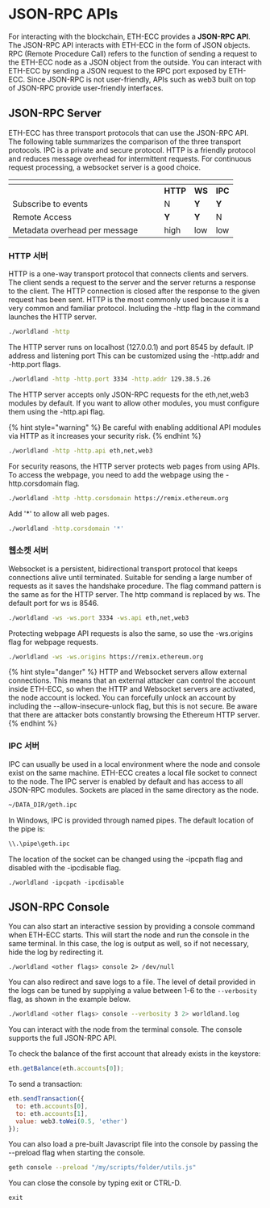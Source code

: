 # JSON-RPC APIs

For interacting with the blockchain, ETH-ECC provides a **JSON-RPC API**. The JSON-RPC API interacts with ETH-ECC in the form of JSON objects. RPC (Remote Procedure Call) refers to the function of sending a request to the ETH-ECC node as a JSON object from the outside. You can interact with ETH-ECC by sending a JSON request to the RPC port exposed by ETH-ECC. Since JSON-RPC is not user-friendly, APIs such as web3 built on top of JSON-RPC provide user-friendly interfaces.

## JSON-RPC Server

ETH-ECC has three transport protocols that can use the JSON-RPC API. The following table summarizes the comparison of the three transport protocols. IPC is a private and secure protocol. HTTP is a friendly protocol and reduces message overhead for intermittent requests. For continuous request processing, a websocket server is a good choice.

<table data-header-hidden><thead><tr><th width="285"></th><th></th><th></th><th></th></tr></thead><tbody><tr><td></td><td><strong>HTTP</strong></td><td><strong>WS</strong></td><td><strong>IPC</strong></td></tr><tr><td>Subscribe to events</td><td>N</td><td><strong>Y</strong></td><td><strong>Y</strong></td></tr><tr><td>Remote Access</td><td><strong>Y</strong></td><td><strong>Y</strong></td><td>N</td></tr><tr><td>Metadata overhead per message</td><td>high</td><td>low</td><td>low</td></tr></tbody></table>



### HTTP 서버 <a href="#http-server" id="http-server"></a>

HTTP is a one-way transport protocol that connects clients and servers. The client sends a request to the server and the server returns a response to the client. The HTTP connection is closed after the response to the given request has been sent. HTTP is the most commonly used because it is a very common and familiar protocol. Including the -http flag in the command launches the HTTP server.

```sh
./worldland -http
```



The HTTP server runs on localhost (127.0.0.1) and port 8545 by default. IP address and listening port This can be customized using the -http.addr and -http.port flags.

```sh
./worldland -http -http.port 3334 -http.addr 129.38.5.26
```



The HTTP server accepts only JSON-RPC requests for the eth,net,web3 modules by default. If you want to allow other modules, you must configure them using the -http.api flag.

{% hint style="warning" %}
Be careful with enabling additional API modules via HTTP as it increases your security risk.
{% endhint %}

```sh
./worldland -http -http.api eth,net,web3
```



For security reasons, the HTTP server protects web pages from using APIs. To access the webpage, you need to add the webpage using the -http.corsdomain flag.

```sh
./worldland -http -http.corsdomain https://remix.ethereum.org
```

Add '\*' to allow all web pages.

```sh
./worldland -http.corsdomain '*'
```

### &#x20;<a href="#websockets-server" id="websockets-server"></a>

### 웹소켓 서버 <a href="#websockets-server" id="websockets-server"></a>

Websocket is a persistent, bidirectional transport protocol that keeps connections alive until terminated. Suitable for sending a large number of requests as it saves the handshake procedure. The flag command pattern is the same as for the HTTP server. The http command is replaced by ws. The default port for ws is 8546.

```sh
./worldland -ws -ws.port 3334 -ws.api eth,net,web3
```

Protecting webpage API requests is also the same, so use the -ws.origins flag for webpage requests.

```sh
./worldland -ws -ws.origins https://remix.ethereum.org
```



{% hint style="danger" %}
HTTP and Websocket servers allow external connections. This means that an external attacker can control the account inside ETH-ECC, so when the HTTP and Websocket servers are activated, the node account is locked. You can forcefully unlock an account by including the --allow-insecure-unlock flag, but this is not secure. Be aware that there are attacker bots constantly browsing the Ethereum HTTP server.
{% endhint %}



### IPC 서버 <a href="#ipc-server" id="ipc-server"></a>

IPC can usually be used in a local environment where the node and console exist on the same machine. ETH-ECC creates a local file socket to connect to the node. The IPC server is enabled by default and has access to all JSON-RPC modules. Sockets are placed in the same directory as the node.

```sh
~/DATA_DIR/geth.ipc
```

In Windows, IPC is provided through named pipes. The default location of the pipe is:

```sh
\\.\pipe\geth.ipc
```

The location of the socket can be changed using the -ipcpath flag and disabled with the -ipcdisable flag.

```
./worldland -ipcpath -ipcdisable
```



## JSON-RPC Console



You can also start an interactive session by providing a console command when ETH-ECC starts. This will start the node and run the console in the same terminal. In this case, the log is output as well, so if not necessary, hide the log by redirecting it.

```
./worldland <other flags> console 2> /dev/null
```

You can also redirect and save logs to a file. The level of detail provided in the logs can be tuned by supplying a value between 1-6 to the `--verbosity` flag, as shown in the example below.

```sh
./worldland <other flags> console --verbosity 3 2> worldland.log
```



You can interact with the node from the terminal console. The console supports the full JSON-RPC API.&#x20;

To check the balance of the first account that already exists in the keystore:

```javascript
eth.getBalance(eth.accounts[0]);
```

To send a transaction:

```javascript
eth.sendTransaction({
  to: eth.accounts[0],
  to: eth.accounts[1],
  value: web3.toWei(0.5, 'ether')
});
```

You can also load a pre-built Javascript file into the console by passing the --preload flag when starting the console.

```sh
geth console --preload "/my/scripts/folder/utils.js"
```

You can close the console by typing exit or CTRL-D.

```
exit
```

### &#x20;<a href="#non-interactive-use" id="non-interactive-use"></a>

### &#x20;<a href="#non-interactive-use" id="non-interactive-use"></a>

